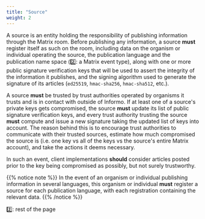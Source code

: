 ```yaml
---
title: "Source"
weight: 2
---
```


A source is an entity holding the responsibility of publishing information through the Matrix room. Before publishing any information, a source **must** register itself as such on the room, including data on the organism or individual operating the source, the publication language and the publication name space (2️⃣: a Matrix event type), along with one or more public signature verification keys that will be used to assert the integrity of the information it publishes, and the signing algorithm used to generate the signature of its articles (`ed25519`, `hmac-sha256`, `hmac-sha512`, etc.).

A source **must** be trusted by trust authorities operated by organisms it trusts and is in contact with outside of Informo. If at least one of a source's private keys gets compromised, the source **must** update its list of public signature verification keys, and every trust authority trusting the source **must** compute and issue a new signature taking the updated list of keys into account. The reason behind this is to encourage trust authorities to communicate with their trusted sources, estimate how much compromised the source is (i.e. one key vs all of the keys vs the source's entire Matrix account), and take the actions it deems necessary.

In such an event, client implementations **should** consider articles posted prior to the key being compromised as possibly, but not surely trustworthy.

{{% notice note %}}
In the event of an organism or individual publishing information in several languages, this organism or individual **must** register a source for each publication language, with each registration containing the relevant data.
{{% /notice %}}

2️⃣: rest of the page

